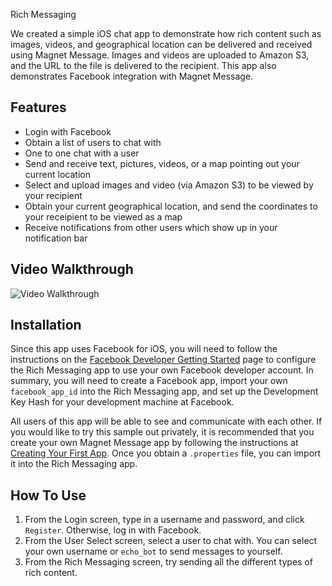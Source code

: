 Rich Messaging

We created a simple iOS chat app to demonstrate how rich content such as images, videos, and geographical location can be delivered and received using Magnet Message. Images and videos are uploaded to Amazon S3, and the URL to the file is delivered to the recipient. This app also demonstrates Facebook integration with Magnet Message. 

## Features

* Login with Facebook 
* Obtain a list of users to chat with
* One to one chat with a user
* Send and receive text, pictures, videos, or a map pointing out your current location
* Select and upload images and video (via Amazon S3) to be viewed by your recipient
* Obtain your current geographical location, and send the coordinates to your receipient to be viewed as a map
* Receive notifications from other users which show up in your notification bar

## Video Walkthrough

![Video Walkthrough](demo.gif)

## Installation

Since this app uses Facebook for iOS, you will need to follow the instructions on the [Facebook Developer Getting Started](https://developers.facebook.com/docs/android/getting-started/) page to configure the Rich Messaging app to use your own Facebook developer account. In summary, you will need to create a Facebook app, import your own `facebook_app_id` into the Rich Messaging app, and set up the Development Key Hash for your development machine at Facebook.

All users of this app will be able to see and communicate with each other. If you would like to try this sample out privately, it is recommended that you create your own Magnet Message app by following the instructions at [Creating Your First App](https://docs.magnet.com/message/android/creating-your-first-app-android/). Once you obtain a `.properties` file, you can import it into the Rich Messaging app.

## How To Use

1. From the Login screen, type in a username and password, and click `Register`. Otherwise, log in with Facebook.
2. From the User Select screen, select a user to chat with. You can select your own username or `echo_bot` to send messages to yourself. 
3. From the Rich Messaging screen, try sending all the different types of rich content.
